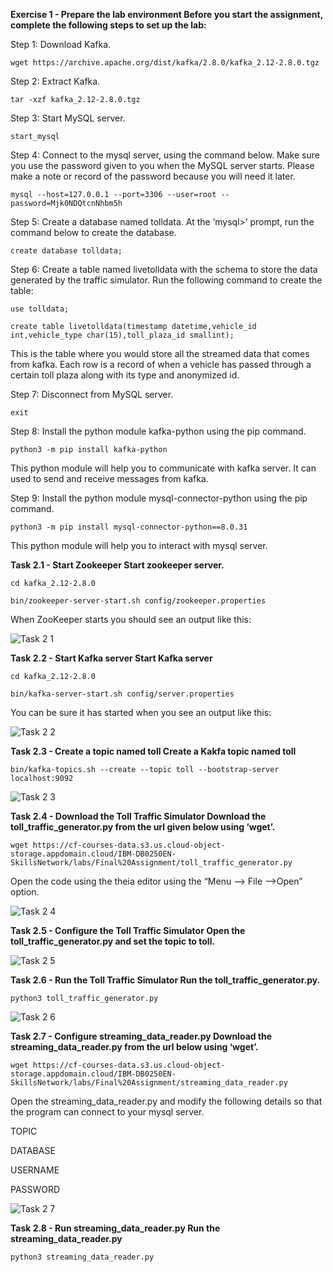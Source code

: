 **Exercise 1 - Prepare the lab environment
Before you start the assignment, complete the following steps to set up the lab:**

Step 1: Download Kafka.

```wget https://archive.apache.org/dist/kafka/2.8.0/kafka_2.12-2.8.0.tgz```

Step 2: Extract Kafka.

`tar -xzf kafka_2.12-2.8.0.tgz`

Step 3: Start MySQL server.

`start_mysql`

Step 4: Connect to the mysql server, using the command below. Make sure you use the password given to you when the MySQL server starts. Please make a note or record of the password because you will need it later.

`mysql --host=127.0.0.1 --port=3306 --user=root --password=Mjk0NDQtcnNhbm5h`

Step 5: Create a database named tolldata.
At the ‘mysql>’ prompt, run the command below to create the database.


```create database tolldata;```

Step 6: Create a table named livetolldata with the schema to store the data generated by the traffic simulator.
Run the following command to create the table:

`use tolldata;`

`create table livetolldata(timestamp datetime,vehicle_id int,vehicle_type char(15),toll_plaza_id smallint);`

This is the table where you would store all the streamed data that comes from kafka. Each row is a record of when a vehicle has passed through a certain toll plaza along with its type and anonymized id.

Step 7: Disconnect from MySQL server.

`exit`

Step 8: Install the python module kafka-python using the pip command.

`python3 -m pip install kafka-python`

This python module will help you to communicate with kafka server. It can used to send and receive messages from kafka.

Step 9: Install the python module mysql-connector-python using the pip command.

`python3 -m pip install mysql-connector-python==8.0.31`

This python module will help you to interact with mysql server.

**Task 2.1 - Start Zookeeper
Start zookeeper server.**

`cd kafka_2.12-2.8.0`

`bin/zookeeper-server-start.sh config/zookeeper.properties`

When ZooKeeper starts you should see an output like this:

![Task 2 1](https://user-images.githubusercontent.com/121275064/230521280-95e0d682-61f9-4d0f-bf3d-c906e8e91f00.JPG)

**Task 2.2 - Start Kafka server
Start Kafka server**

`cd kafka_2.12-2.8.0`

`bin/kafka-server-start.sh config/server.properties`

You can be sure it has started when you see an output like this:

![Task 2 2](https://user-images.githubusercontent.com/121275064/230521627-3a981fe3-04e4-44b4-a15f-4a47936ff962.JPG)

**Task 2.3 - Create a topic named toll
Create a Kakfa topic named toll**

`bin/kafka-topics.sh --create --topic toll --bootstrap-server localhost:9092`

![Task 2 3](https://user-images.githubusercontent.com/121275064/230521730-3df27107-d35f-4f9c-bc28-0c2ac932d209.JPG)

**Task 2.4 - Download the Toll Traffic Simulator
Download the toll_traffic_generator.py from the url given below using ‘wget’.**

`wget https://cf-courses-data.s3.us.cloud-object-storage.appdomain.cloud/IBM-DB0250EN-SkillsNetwork/labs/Final%20Assignment/toll_traffic_generator.py`

Open the code using the theia editor using the “Menu –> File –>Open” option.

![Task 2 4](https://user-images.githubusercontent.com/121275064/230521846-123d064e-88de-4c53-81aa-7c49d990c85b.JPG)

**Task 2.5 - Configure the Toll Traffic Simulator
Open the toll_traffic_generator.py and set the topic to toll.**

![Task 2 5](https://user-images.githubusercontent.com/121275064/230521857-c1f75f7a-6c6d-4142-9651-49257d96025c.JPG)

**Task 2.6 - Run the Toll Traffic Simulator
Run the toll_traffic_generator.py.**

`python3 toll_traffic_generator.py`

![Task 2 6](https://user-images.githubusercontent.com/121275064/230521866-7afa6847-eb3f-4e90-a6e6-16c8ce7f14a1.JPG)


**Task 2.7 - Configure streaming_data_reader.py
Download the streaming_data_reader.py from the url below using ‘wget’.**

`wget https://cf-courses-data.s3.us.cloud-object-storage.appdomain.cloud/IBM-DB0250EN-SkillsNetwork/labs/Final%20Assignment/streaming_data_reader.py`

Open the streaming_data_reader.py and modify the following details so that the program can connect to your mysql server.

TOPIC

DATABASE

USERNAME

PASSWORD

![Task 2 7](https://user-images.githubusercontent.com/121275064/230521996-479be26e-e076-4d33-894c-64579170b307.JPG)


**Task 2.8 - Run streaming_data_reader.py
Run the streaming_data_reader.py**

`python3 streaming_data_reader.py`






















